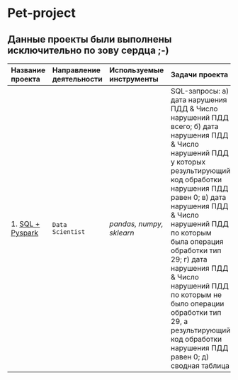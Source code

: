 # Pet-project
## Данные проекты были выполнены исключительно по зову сердца ;-)

|Название проекта                     |Направление деятельности   |Используемые инструменты     | Задачи проекта                                                      |
|:------------------------------------|:--------------------------|:----------------------------|:--------------------------------------------------------------------|
|1. [SQL + Pyspark](https://github.com/sx118828/DLS1/blob/main/1.%20knn/%5Bhomework%5Dknn.ipynb)|`Data Scientist`|*pandas, numpy, sklearn*|SQL-запросы: а) дата нарушения ПДД & Число нарушений ПДД всего; б) дата нарушения ПДД & Число нарушений ПДД у которых результирующий код обработки нарушения ПДД равен 0; в) дата нарушения ПДД & Число нарушений ПДД по которым была операция обработки тип 29; г) дата нарушения ПДД & Число нарушений ПДД по которым не было операции обработки тип 29, а результирующий код обработки нарушения ПДД равен 0; д) сводная таблица |
